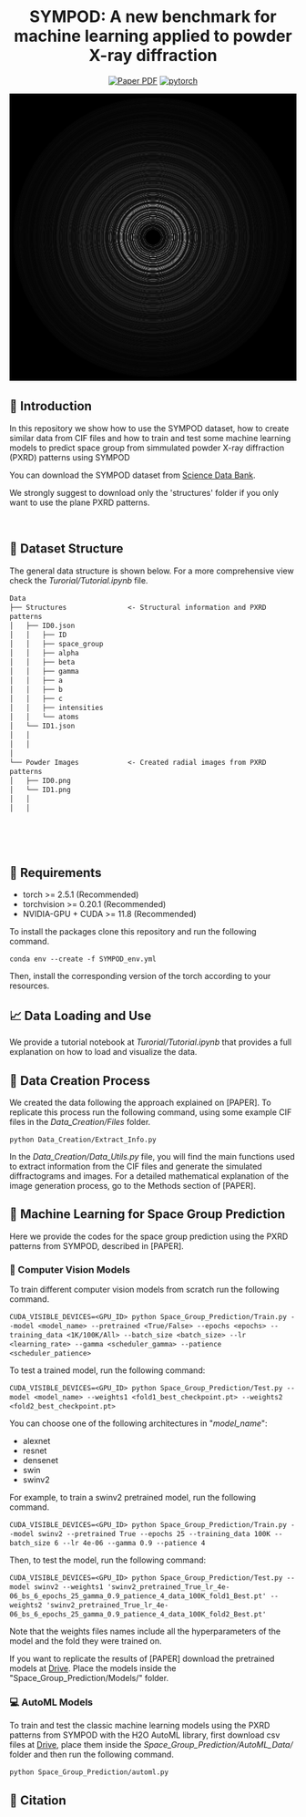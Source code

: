 <div align="center">

# SYMPOD: A new benchmark for machine learning applied to powder X-ray diffraction

[![Paper PDF](https://img.shields.io/badge/Paper-PDF-red.svg)](link)
[![pytorch](https://img.shields.io/badge/PyTorch_1.10+-ee4c2c?logo=pytorch&logoColor=white)](https://pytorch.org/get-started/locally/)


</div>

<div align="center">

![](imgs/Circ.png)

</div>

## :star2: Introduction

In this repository we show how to use the SYMPOD dataset, how to create similar data from CIF files and how to train and test some machine learning models to predict space group from simmulated powder X-ray diffraction (PXRD) patterns using SYMPOD

You can download the SYMPOD dataset from [Science Data Bank](https://www.scidb.cn/en/detail?dataSetId=91574142078b45c79d532d97b294ed44).

We strongly suggest to download only the 'structures' folder if you only want to use the plane PXRD patterns. 

<br>

## :open_file_folder: Dataset Structure

The general data structure is shown below. For a more comprehensive view check the *Turorial/Tutorial.ipynb* file.

```
Data
├── Structures               <- Structural information and PXRD patterns
│   ├── ID0.json                                       
│   │   ├── ID                          
│   │   ├── space_group                 
│   │   ├── alpha                       
│   │   ├── beta                        
│   │   ├── gamma                       
│   │   ├── a                           
│   │   ├── b                           
│   │   ├── c                           
│   │   ├── intensities             
│   │   └── atoms            
│   └── ID1.json
│   │   
│   │   
│
└── Powder Images            <- Created radial images from PXRD patterns
│   ├── ID0.png
│   └── ID1.png
│   │   
│   │   
```
<br>
<br>

<br>

## :wrench: Requirements

- torch >= 2.5.1 (Recommended)
- torchvision >= 0.20.1 (Recommended)
- NVIDIA-GPU + CUDA >= 11.8 (Recommended)

To install the packages clone this repository and run the following command.

```
conda env --create -f SYMPOD_env.yml
```

Then, install the corresponding version of the torch according to your resources.


## :chart_with_upwards_trend: Data Loading and Use

We provide a tutorial notebook at *Turorial/Tutorial.ipynb* that provides a full explanation on how to load and visualize the data.

## :crystal_ball: Data Creation Process

We created the data following the approach explained on [PAPER]. To replicate this process run the following command, using some example CIF files in the *Data_Creation/Files* folder.

```
python Data_Creation/Extract_Info.py
```

In the *Data_Creation/Data_Utils.py* file, you will find the main functions used to extract information from the CIF files and generate the simulated diffractograms and images. For a detailed mathematical explanation of the image generation process, go to the Methods section of [PAPER].

## :robot: Machine Learning for Space Group Prediction

Here we provide the codes for the space group prediction using the PXRD patterns from SYMPOD, described in [PAPER]. 

### :eyes: Computer Vision Models

To train different computer vision models from scratch run the following command.

```
CUDA_VISIBLE_DEVICES=<GPU_ID> python Space_Group_Prediction/Train.py --model <model_name> --pretrained <True/False> --epochs <epochs> --training_data <1K/100K/All> --batch_size <batch_size> --lr <learning_rate> --gamma <scheduler_gamma> --patience <scheduler_patience>
```

To test a trained model, run the following command:
```
CUDA_VISIBLE_DEVICES=<GPU_ID> python Space_Group_Prediction/Test.py --model <model_name> --weights1 <fold1_best_checkpoint.pt> --weights2 <fold2_best_checkpoint.pt>
```

You can choose one of the following architectures in "*model_name*":

* alexnet
* resnet
* densenet
* swin
* swinv2

For example, to train a swinv2 pretrained model, run the following command.
```
CUDA_VISIBLE_DEVICES=<GPU_ID> python Space_Group_Prediction/Train.py --model swinv2 --pretrained True --epochs 25 --training_data 100K --batch_size 6 --lr 4e-06 --gamma 0.9 --patience 4
```

Then, to test the model, run the following command:
```
CUDA_VISIBLE_DEVICES=<GPU_ID> python Space_Group_Prediction/Test.py --model swinv2 --weights1 'swinv2_pretrained_True_lr_4e-06_bs_6_epochs_25_gamma_0.9_patience_4_data_100K_fold1_Best.pt' --weights2 'swinv2_pretrained_True_lr_4e-06_bs_6_epochs_25_gamma_0.9_patience_4_data_100K_fold2_Best.pt'
```

Note that the weights files names include all the hyperparameters of the model and the fold they were trained on.

If you want to replicate the results of [PAPER] download the pretrained models at [Drive](https://drive.google.com/drive/folders/1K_tu-JUu6ksK4c-2MM3lmG0ZzxSAScjI?usp=drive_link). Place the models inside the "Space_Group_Prediction/Models/" folder.

### :computer: AutoML Models

To train and test the classic machine learning models using the PXRD patterns from SYMPOD with the H2O AutoML library, first download csv files at [Drive](linkkkkkkkkkkkkkkkkkkkkkkkkkkkkkkkk), place them inside the *Space_Group_Prediction/AutoML_Data/* folder and then run the following command. 

```
python Space_Group_Prediction/automl.py
```

## :page_with_curl: Citation


